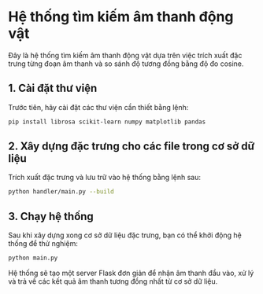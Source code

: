 # Hệ thống tìm kiếm âm thanh động vật

Đây là hệ thống tìm kiếm âm thanh động vật dựa trên việc trích xuất đặc trưng từng đoạn âm thanh và so sánh độ tương đồng bằng độ đo cosine.

## 1. Cài đặt thư viện

Trước tiên, hãy cài đặt các thư viện cần thiết bằng lệnh:

```bash
pip install librosa scikit-learn numpy matplotlib pandas
```

## 2. Xây dựng đặc trưng cho các file trong cơ sở dữ liệu

Trích xuất đặc trưng và lưu trữ vào hệ thống bằng lệnh sau:

```bash
python handler/main.py --build
```

## 3. Chạy hệ thống

Sau khi xây dựng xong cơ sở dữ liệu đặc trưng, bạn có thể khởi động hệ thống để thử nghiệm:

```bash
python main.py
```

Hệ thống sẽ tạo một server Flask đơn giản để nhận âm thanh đầu vào, xử lý và trả về các kết quả âm thanh tương đồng nhất từ cơ sở dữ liệu.
